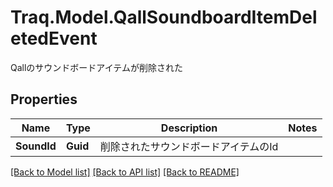 # Traq.Model.QallSoundboardItemDeletedEvent
Qallのサウンドボードアイテムが削除された

## Properties

Name | Type | Description | Notes
------------ | ------------- | ------------- | -------------
**SoundId** | **Guid** | 削除されたサウンドボードアイテムのId | 

[[Back to Model list]](../../README.md#documentation-for-models) [[Back to API list]](../../README.md#documentation-for-api-endpoints) [[Back to README]](../../README.md)

